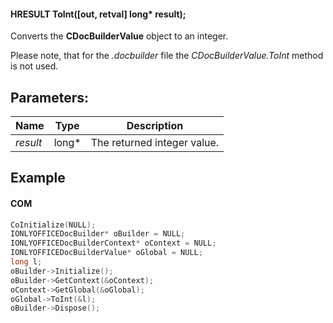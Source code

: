 #### HRESULT ToInt(\[out, retval] long\* result);

Converts the **CDocBuilderValue** object to an integer.

Please note, that for the *.docbuilder* file the *CDocBuilderValue.ToInt* method is not used.

## Parameters:

| Name     | Type   | Description                 |
| -------- | ------ | --------------------------- |
| *result* | long\* | The returned integer value. |

## Example

#### COM

```c++
CoInitialize(NULL);
IONLYOFFICEDocBuilder* oBuilder = NULL;
IONLYOFFICEDocBuilderContext* oContext = NULL;
IONLYOFFICEDocBuilderValue* oGlobal = NULL;
long l;
oBuilder->Initialize();
oBuilder->GetContext(&oContext);
oContext->GetGlobal(&oGlobal);
oGlobal->ToInt(&l);
oBuilder->Dispose();
```
